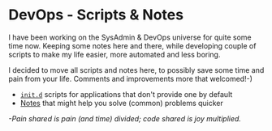 # DevOps - Scripts &amp; Notes

I have been working on the SysAdmin &amp; DevOps universe for quite some time now. Keeping some notes here and there, while developing couple of scripts to make my life easier, more automated and less boring.

I decided to move all scripts and notes here, to possibly save some time and pain from your life. Comments and improvements more that welcomed!-)

  - [`init.d`](init.d) scripts for applications that don't provide one by default
  - [Notes](notes) that might help you solve (common) problems quicker

_-Pain shared is pain (and time) divided; code shared is joy multiplied._
